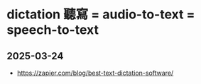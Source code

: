 # dictation 聽寫 = audio-to-text = speech-to-text

## 2025-03-24

- https://zapier.com/blog/best-text-dictation-software/

